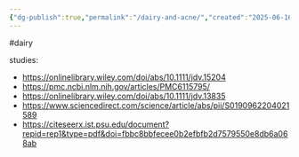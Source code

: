 ```yaml
---
{"dg-publish":true,"permalink":"/dairy-and-acne/","created":"2025-06-16T22:06:44.440+01:00","updated":"2025-09-28T23:49:48.148+01:00"}
---
```


#dairy 

studies:
- https://onlinelibrary.wiley.com/doi/abs/10.1111/jdv.15204
- https://pmc.ncbi.nlm.nih.gov/articles/PMC6115795/
- https://onlinelibrary.wiley.com/doi/abs/10.1111/jdv.13835
- https://www.sciencedirect.com/science/article/abs/pii/S0190962204021589
- https://citeseerx.ist.psu.edu/document?repid=rep1&type=pdf&doi=fbbc8bbfecee0b2efbfb2d7579550e8db6a068ab
